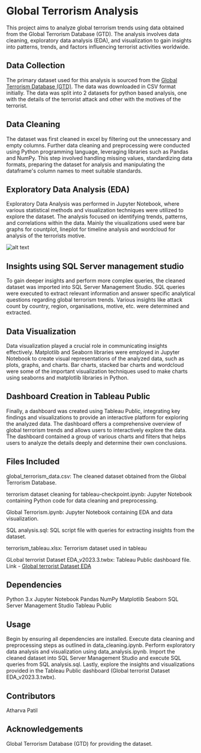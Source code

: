 
# Global Terrorism Analysis

This project aims to analyze global terrorism trends using data obtained from the Global Terrorism Database (GTD). The analysis involves data cleaning, exploratory data analysis (EDA), and visualization to gain insights into patterns, trends, and factors influencing terrorist activities worldwide.



## Data Collection

The primary dataset used for this analysis is sourced from the [Global Terrorism Database (GTD)](https://www.start.umd.edu/gtd/). The data was downloaded in CSV format initially. The data was split into 2 datasets for python based analysis, one with the details of the terrorist attack and other with the motives of the terrorist.
## Data Cleaning

The dataset was first cleaned in excel by filtering out the unnecessary and empty columns. Further data cleaning and preprocessing were conducted using Python programming language, leveraging libraries such as Pandas and NumPy. This step involved handling missing values, standardizing data formats, preparing the dataset for analysis and manipulating the dataframe's column names to meet suitable standards.
## Exploratory Data Analysis (EDA)

Exploratory Data Analysis was performed in Jupyter Notebook, where various statistical methods and visualization techniques were utilized to explore the dataset. The analysis focused on identifying trends, patterns, and correlations within the data. Mainly the visualizations used were bar graphs for countplot, lineplot for timeline analysis and wordcloud for analysis of the terrorists motive.

![alt text](http://url/to/img.png)
## Insights using SQL Server management studio

To gain deeper insights and perform more complex queries, the cleaned dataset was imported into SQL Server Management Studio. SQL queries were executed to extract relevant information and answer specific analytical questions regarding global terrorism trends. Various insights like attack count by country, region, organisations, motive, etc. were determined and extracted.
## Data Visualization

Data visualization played a crucial role in communicating insights effectively. Matplotlib and Seaborn libraries were employed in Jupyter Notebook to create visual representations of the analyzed data, such as plots, graphs, and charts.
Bar charts, stacked bar charts and wordcloud were some of the important visualization techniques used to make charts using seaborns and matplotlib libraries in Python.
## Dashboard Creation in Tableau Public

Finally, a dashboard was created using Tableau Public, integrating key findings and visualizations to provide an interactive platform for exploring the analyzed data. The dashboard offers a comprehensive overview of global terrorism trends and allows users to interactively explore the data. The dashboard contained a group of various charts and filters that helps users to analyze the details deeply and determine their own conclusions.
## Files Included

global_terrorism_data.csv: The cleaned dataset obtained from the Global Terrorism Database.

terrorism dataset cleaning for tableau-checkpoint.ipynb: Jupyter Notebook containing Python code for data cleaning and preprocessing.

Global Terrorism.ipynb: Jupyter Notebook containing EDA and data visualization.

SQL analysis.sql: SQL script file with queries for extracting insights from the dataset.

terrorism_tableau.xlsx: Terrorism dataset used in tableau

GLobal terrorist Dataset EDA_v2023.3.twbx: Tableau Public dashboard file.
Link - [Global terrorist Dataset EDA](https://public.tableau.com/app/profile/atharva.patil8511/viz/GlobalterroristDatasetEDA/Dashboard1)


## Dependencies

Python 3.x
Jupyter Notebook
Pandas
NumPy
Matplotlib
Seaborn
SQL Server Management Studio
Tableau Public
## Usage

Begin by ensuring all dependencies are installed.
Execute data cleaning and preprocessing steps as outlined in data_cleaning.ipynb.
Perform exploratory data analysis and visualization using data_analysis.ipynb.
Import the cleaned dataset into SQL Server Management Studio and execute SQL queries from SQL analysis.sql.
Lastly, explore the insights and visualizations provided in the Tableau Public dashboard (Global terrorist Dataset EDA_v2023.3.twbx).
## Contributors

Atharva Patil
## Acknowledgements

Global Terrorism Database (GTD) for providing the dataset.
